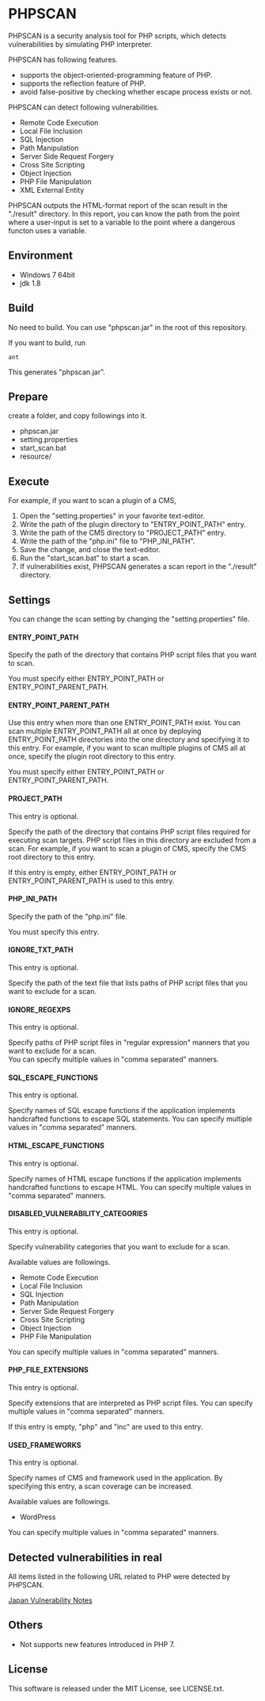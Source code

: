 # PHPSCAN

PHPSCAN is a security analysis tool for PHP scripts, which detects vulnerabilities by simulating PHP interpreter.

PHPSCAN has following features.

* supports the object-oriented-programming feature of PHP.
* supports the reflection feature of PHP.
* avoid false-positive by checking whether escape process exists or not.

PHPSCAN can detect following vulnerabilities.

* Remote Code Execution
* Local File Inclusion
* SQL Injection
* Path Manipulation
* Server Side Request Forgery
* Cross Site Scripting
* Object Injection
* PHP File Manipulation
* XML External Entity

PHPSCAN outputs the HTML-format report of the scan result in the "./result" directory.
In this report, you can know the path from the point where a user-input is set to a variable to the point where a dangerous functon uses a variable. 

Environment
---

* Windows 7 64bit
* jdk 1.8

Build
---

No need to build. 
You can use "phpscan.jar" in the root of this repository.

If you want to build, run 

```
ant
```

This generates "phpscan.jar".

Prepare
---

create a folder, and copy followings into it.

* phpscan.jar
* setting.properties
* start_scan.bat
* resource/

Execute
---

For example, if you want to scan a plugin of a CMS, 

1. Open the "setting.properties" in your favorite text-editor.
2. Write the path of the plugin directory to "ENTRY_POINT_PATH" entry.
3. Write the path of the CMS directory to "PROJECT_PATH" entry. 
4. Write the path of the "php.ini" file to "PHP_INI_PATH".
5. Save the change, and close the text-editor.
5. Run the "start_scan.bat" to start a scan.
6. If vulnerabilities exist, PHPSCAN generates a scan report in the "./result" directory.

Settings
---

You can change the scan setting by changing the "setting.properties" file.  

#### ENTRY_POINT_PATH

Specify the path of the directory that contains PHP script files that you want to scan.

You must specify either ENTRY_POINT_PATH or ENTRY_POINT_PARENT_PATH.

#### ENTRY_POINT_PARENT_PATH

Use this entry when more than one ENTRY_POINT_PATH exist.
You can scan multiple ENTRY_POINT_PATH all at once by deploying ENTRY_POINT_PATH directories into the one directory and specifying it to this entry.
For example, if you want to scan multiple plugins of CMS all at once, specify the plugin root directory to this entry. 

You must specify either ENTRY_POINT_PATH or ENTRY_POINT_PARENT_PATH.

#### PROJECT_PATH

This entry is optional.

Specify the path of the directory that contains PHP script files required for executing scan targets.
PHP script files in this directory are excluded from a scan.
For example, if you want to scan a plugin of CMS, specify the CMS root directory to this entry.

If this entry is empty, either ENTRY_POINT_PATH or ENTRY_POINT_PARENT_PATH is used to this entry.

#### PHP_INI_PATH

Specify the path of the "php.ini" file.

You must specify this entry.

#### IGNORE_TXT_PATH

This entry is optional.

Specify the path of the text file that lists paths of PHP script files that you want to exclude for a scan.


#### IGNORE_REGEXPS

This entry is optional.

Specify paths of PHP script files in "regular expression" manners that you want to exclude for a scan.   
You can specify multiple values in "comma separated" manners.

#### SQL_ESCAPE_FUNCTIONS

This entry is optional.

Specify names of SQL escape functions if the application implements handcrafted functions to escape SQL statements. 
You can specify multiple values in "comma separated" manners.

#### HTML_ESCAPE_FUNCTIONS

This entry is optional.

Specify names of HTML escape functions if the application implements handcrafted functions to escape HTML.
You can specify multiple values in "comma separated" manners.

#### DISABLED_VULNERABILITY_CATEGORIES

This entry is optional.

Specify vulnerability categories that you want to exclude for a scan.

Available values are followings.

* Remote Code Execution
* Local File Inclusion
* SQL Injection
* Path Manipulation
* Server Side Request Forgery
* Cross Site Scripting
* Object Injection
* PHP File Manipulation

You can specify multiple values in "comma separated" manners.  

#### PHP_FILE_EXTENSIONS

This entry is optional.

Specify extensions that are interpreted as PHP script files.
You can specify multiple values in "comma separated" manners.  

If this entry is empty, "php" and "inc" are used to this entry.

#### USED_FRAMEWORKS

This entry is optional.

Specify names of CMS and framework used in the application.
By specifying this entry, a scan coverage can be increased.

Available values are followings.

* WordPress

You can specify multiple values in "comma separated" manners.  

Detected vulnerabilities in real
---

All items listed in the following URL related to PHP were detected by PHPSCAN.

[Japan Vulnerability Notes](http://jvndb.jvn.jp/search/index.php?mode=_vulnerability_search_IA_VulnSearch&lang=en&useSynonym=1&keyword=ASAI%20Ken)

Others
---

- Not supports new features introduced in PHP 7.

License
---

This software is released under the MIT License, see LICENSE.txt.  
